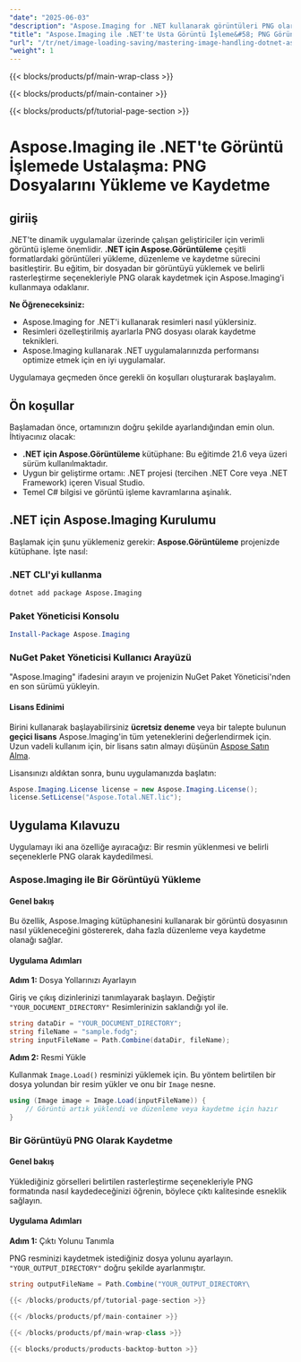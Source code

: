 ```yaml
---
"date": "2025-06-03"
"description": "Aspose.Imaging for .NET kullanarak görüntüleri PNG olarak nasıl verimli bir şekilde yükleyeceğinizi ve kaydedeceğinizi öğrenin. Bu kılavuz yükleme, düzenleme ve kaydetme tekniklerini kapsar."
"title": "Aspose.Imaging ile .NET'te Usta Görüntü İşleme&#58; PNG Görüntülerini Kolayca Yükleyin ve Kaydedin"
"url": "/tr/net/image-loading-saving/mastering-image-handling-dotnet-aspose-imaging/"
"weight": 1
---
```


{{< blocks/products/pf/main-wrap-class >}}

{{< blocks/products/pf/main-container >}}

{{< blocks/products/pf/tutorial-page-section >}}
# Aspose.Imaging ile .NET'te Görüntü İşlemede Ustalaşma: PNG Dosyalarını Yükleme ve Kaydetme

## giriiş

.NET'te dinamik uygulamalar üzerinde çalışan geliştiriciler için verimli görüntü işleme önemlidir. **.NET için Aspose.Görüntüleme** çeşitli formatlardaki görüntüleri yükleme, düzenleme ve kaydetme sürecini basitleştirir. Bu eğitim, bir dosyadan bir görüntüyü yüklemek ve belirli rasterleştirme seçenekleriyle PNG olarak kaydetmek için Aspose.Imaging'i kullanmaya odaklanır.

**Ne Öğreneceksiniz:**

- Aspose.Imaging for .NET'i kullanarak resimleri nasıl yüklersiniz.
- Resimleri özelleştirilmiş ayarlarla PNG dosyası olarak kaydetme teknikleri.
- Aspose.Imaging kullanarak .NET uygulamalarınızda performansı optimize etmek için en iyi uygulamalar.

Uygulamaya geçmeden önce gerekli ön koşulları oluşturarak başlayalım.

## Ön koşullar

Başlamadan önce, ortamınızın doğru şekilde ayarlandığından emin olun. İhtiyacınız olacak:

- **.NET için Aspose.Görüntüleme** kütüphane: Bu eğitimde 21.6 veya üzeri sürüm kullanılmaktadır.
- Uygun bir geliştirme ortamı: .NET projesi (tercihen .NET Core veya .NET Framework) içeren Visual Studio.
- Temel C# bilgisi ve görüntü işleme kavramlarına aşinalık.

## .NET için Aspose.Imaging Kurulumu

Başlamak için şunu yüklemeniz gerekir: **Aspose.Görüntüleme** projenizde kütüphane. İşte nasıl:

### .NET CLI'yi kullanma
```bash
dotnet add package Aspose.Imaging
```

### Paket Yöneticisi Konsolu
```powershell
Install-Package Aspose.Imaging
```

### NuGet Paket Yöneticisi Kullanıcı Arayüzü
"Aspose.Imaging" ifadesini arayın ve projenizin NuGet Paket Yöneticisi'nden en son sürümü yükleyin.

#### Lisans Edinimi
Birini kullanarak başlayabilirsiniz **ücretsiz deneme** veya bir talepte bulunun **geçici lisans** Aspose.Imaging'in tüm yeteneklerini değerlendirmek için. Uzun vadeli kullanım için, bir lisans satın almayı düşünün [Aspose Satın Alma](https://purchase.aspose.com/buy).

Lisansınızı aldıktan sonra, bunu uygulamanızda başlatın:
```csharp
Aspose.Imaging.License license = new Aspose.Imaging.License();
license.SetLicense("Aspose.Total.NET.lic");
```

## Uygulama Kılavuzu

Uygulamayı iki ana özelliğe ayıracağız: Bir resmin yüklenmesi ve belirli seçeneklerle PNG olarak kaydedilmesi.

### Aspose.Imaging ile Bir Görüntüyü Yükleme

#### Genel bakış
Bu özellik, Aspose.Imaging kütüphanesini kullanarak bir görüntü dosyasının nasıl yükleneceğini göstererek, daha fazla düzenleme veya kaydetme olanağı sağlar.

#### Uygulama Adımları
**Adım 1:** Dosya Yollarınızı Ayarlayın

Giriş ve çıkış dizinlerinizi tanımlayarak başlayın. Değiştir `"YOUR_DOCUMENT_DIRECTORY"` Resimlerinizin saklandığı yol ile.
```csharp
string dataDir = "YOUR_DOCUMENT_DIRECTORY";
string fileName = "sample.fodg";
string inputFileName = Path.Combine(dataDir, fileName);
```
**Adım 2:** Resmi Yükle

Kullanmak `Image.Load()` resminizi yüklemek için. Bu yöntem belirtilen bir dosya yolundan bir resim yükler ve onu bir `Image` nesne.
```csharp
using (Image image = Image.Load(inputFileName)) {
    // Görüntü artık yüklendi ve düzenleme veya kaydetme için hazır
}
```
### Bir Görüntüyü PNG Olarak Kaydetme

#### Genel bakış
Yüklediğiniz görselleri belirtilen rasterleştirme seçenekleriyle PNG formatında nasıl kaydedeceğinizi öğrenin, böylece çıktı kalitesinde esneklik sağlayın.

#### Uygulama Adımları
**Adım 1:** Çıktı Yolunu Tanımla

PNG resminizi kaydetmek istediğiniz dosya yolunu ayarlayın. `"YOUR_OUTPUT_DIRECTORY"` doğru şekilde ayarlanmıştır.
```csharp
string outputFileName = Path.Combine("YOUR_OUTPUT_DIRECTORY\

{{< /blocks/products/pf/tutorial-page-section >}}

{{< /blocks/products/pf/main-container >}}

{{< /blocks/products/pf/main-wrap-class >}}

{{< blocks/products/products-backtop-button >}}